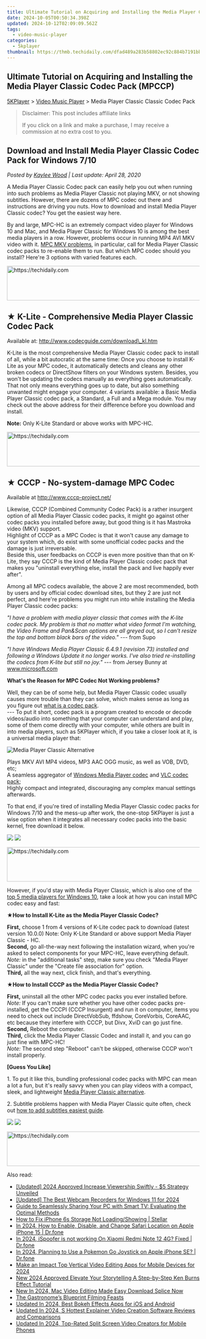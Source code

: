 ```yaml
---
title: Ultimate Tutorial on Acquiring and Installing the Media Player Classic Codec Pack (MPCCP)
date: 2024-10-05T00:50:34.398Z
updated: 2024-10-12T02:09:09.562Z
tags:
  - video-music-player
categories:
  - 5kplayer
thumbnail: https://thmb.techidaily.com/dfad489a283b58802ec92c884b7191bbab4a284ecb771027987a79177a9a76e0.jpg
---
```


## Ultimate Tutorial on Acquiring and Installing the Media Player Classic Codec Pack (MPCCP)

[5KPlayer](https://tools.techidaily.com/5kplayer/products/) \> [Video Music Player](https://tools.techidaily.com/5kplayer/video-music-player/) \> Media Player Classic Classic Codec Pack

>  Disclaimer: This post includes affiliate links
>
>  If you click on a link and make a purchase, I may receive a commission at no extra cost to you.
>

## Download and Install Media Player Classic Codec Pack for Windows 7/10

 _Posted by [Kaylee Wood](https://www.quora.com/profile/Amanda-Hu-21) | Last update: April 28, 2020_ 

A Media Player Classic Codec pack can easily help you out when running into such problems as Media Player Classic not playing MKV, or not showing subtitles. However, there are dozens of MPC codec out there and instructions are driving you nuts. How to download and install Media Player Classic codec? You get the easiest way here.

By and large, MPC-HC is an extremely compact video player for Windows 10 and Mac, and Media Player Classic for Windows 10 is among the best media players in a row. However, problems occur in running MP4 AVI MKV video with it. [MPC MKV problems](https://tools.techidaily.com/5kplayer/video-music-player/), in particular, call for Media Player Classic codec packs to re-enable them to run. But which MPC codec should you install? Here're 3 options with varied features each.

<!-- affiliate ads begin -->
<a href="https://laganoo.pxf.io/c/5597632/1657386/16446" target="_top" id="1657386">
  <img src="//a.impactradius-go.com/display-ad/16446-1657386" border="0" alt="https://techidaily.com" width="728" height="90"/>
</a>
<img height="0" width="0" src="https://laganoo.pxf.io/i/5597632/1657386/16446" style="position:absolute;visibility:hidden;" border="0" />
<!-- affiliate ads end -->

## ★ K-Lite - Comprehensive Media Player Classic Codec Pack

Available at: http://www.codecguide.com/download\_kl.htm

K-Lite is the most comprehensive Media Player Classic codec pack to install of all, while a bit autocratic at the same time: Once you choose to install K-Lite as your MPC codec, it automatically detects and cleans any other broken codecs or DirectShow filters on your Windows system. Besides, you won't be updating the codecs manually as everything goes automatically. That not only means everything goes up to date, but also something unwanted might engage your computer. 4 variants available: a Basic Media Player Classic codec pack, a Standard, a Full and a Mega module. You may check out the above address for their difference before you download and install.

**Note:** Only K-Lite Standard or above works with MPC-HC.

<!-- affiliate ads begin -->
<a href="https://aligracehair.sjv.io/c/5597632/2012406/19272" target="_top" id="2012406">
  <img src="//a.impactradius-go.com/display-ad/19272-2012406" border="0" alt="https://techidaily.com" width="728" height="90"/>
</a>
<img height="0" width="0" src="https://aligracehair.sjv.io/i/5597632/2012406/19272" style="position:absolute;visibility:hidden;" border="0" />
<!-- affiliate ads end -->

## ★ CCCP - No-system-damage MPC Codec

Available at http://www.cccp-project.net/ 

Likewise, CCCP (Combined Community Codec Pack) is a rather insurgent option of all Media Player Classic codec packs, it might go against other codec packs you installed before away, but good thing is it has Mastroka video (MKV) support.  
Highlight of CCCP as a MPC Codec is that it won't cause any damage to your system which, do exist with some unofficial codec packs and the damage is just irreversable.  
Beside this, user feedbacks on CCCP is even more positive than that on K-Lite, they say CCCP is the kind of Media Player Classic codec pack that makes you "uninstall everything else, install the pack and live happily ever after". 

Among all MPC codecs available, the above 2 are most recommended, both by users and by official codec download sites, but they 2 are just not perfect, and here're problems you might run into while installing the Media Player Classic codec packs:

_"I have a problem with media player classic that comes with the K-lite codec pack. My problem is that no matter what video format I'm watching, the Video Frame and Pan&Scan options are all greyed out, so I can't resize the top and bottom black bars of the video."_ \--- from Supo

_"I have Windows Media Player Classic 6.4.9.1 (revision 73) installed and following a Windows Update it no longer works. I've also tried re-installing the codecs from K-lite but still no joy."_ \--- from Jersey Bunny at www.microsoft.com

**What's the Reason for MPC Codec Not Working problems?**

Well, they can be of some help, but Media Player Classic codec usually causes more trouble than they can solve, which makes sense as long as you figure out [what is a codec pack](https://tools.techidaily.com/5kplayer/video-music-player/).   
\--- To put it short, codec pack is a program created to encode or decode videos/audio into something that your computer can understand and play, some of them come directly with your computer, while others are built in into media players, such as 5KPlayer which, if you take a closer look at it, is a universal media player that:  
  
![Media Player Classic Alternative](https://www.5kplayer.com/video-music-player/../youtube-download/img/5kplayer-icon-1202.png)

Plays MKV AVI MP4 videos, MP3 AAC OGG music, as well as VOB, DVD, etc;  
A seamless aggregator of [Windows Media Player codec](https://tools.techidaily.com/5kplayer/video-music-player/) and [VLC codec pack](https://tools.techidaily.com/5kplayer/video-music-player/);  
Highly compact and integrated, discouraging any complex manual settings afterwards.

To that end, if you're tired of installing Media Player Classic codec packs for Windows 7/10 and the mess-up after work, the one-stop 5KPlayer is just a wise option when it integrates all necessary codec packs into the basic kernel, free download it below.

[![](https://www.5kplayer.com/video-music-player/../button/freedownbackwin.png)](https://tools.techidaily.com/5kplayer/products/) [![](https://www.5kplayer.com/video-music-player/../button/freedownbackmac.png)](https://tools.techidaily.com/5kplayer/products/) 

<!-- affiliate ads begin -->
<a href="https://appsumo.8odi.net/c/5597632/2100538/7443" target="_top" id="2100538">
  <img src="//a.impactradius-go.com/display-ad/7443-2100538" border="0" alt="https://techidaily.com" width="728" height="90"/>
</a>
<img height="0" width="0" src="https://appsumo.8odi.net/i/5597632/2100538/7443" style="position:absolute;visibility:hidden;" border="0" />
<!-- affiliate ads end -->

However, if you'd stay with Media Player Classic, which is also one of the [top 5 media players for Windows 10](https://tools.techidaily.com/5kplayer/video-music-player/), take a look at how you can install MPC codec easy and fast:

**★How to Install K-Lite as the Media Player Classic Codec?**

 **First,** choose 1 from 4 versions of K-Lite codec pack to download (latest version 10.0.0) Note: Only K-Lite Standard or above support Media Player Classic - HC.  
**Second,** go all-the-way next following the installation wizard, when you're asked to select components for your MPC-HC, leave everything default.  
_Note:_ in the "additional tasks" step, make sure you check "Media Player Classic" under the "Create file association for" option.  
**Third,** all the way next, click finish, and that's everything. 

**★How to Install CCCP as the Media Player Classic Codec?**

**First,** uninstall all the other MPC codec packs you ever installed before.  
_Note:_ If you can't make sure whether you have other codec packs pre-installed, get the CCCPI (CCCP Insurgent) and run it on computer, items you need to check out include DirectVobSub, ffdshow, CoreVorbis, CoreAAC, etc because they interfere with CCCP, but Divx, XviD can go just fine.  
**Second,** Reboot the computer.  
**Third,** click the Media Player Classic Codec and install it, and you can go just fine with MPC-HC!  
_Note:_ The second step "Reboot" can't be skipped, otherwise CCCP won't install properly.

**\[Guess You Like\]** 

1\. To put it like this, bundling professional codec packs with MPC can mean a lot a fun, but it's really savvy when you can play videos with a compact, sleek, and lightweight [Media Player Classic alternative](https://tools.techidaily.com/5kplayer/video-music-player/).

 2\. Subtitle problems happen with Media Player Classic quite often, check out [how to add subtitles easiest guide](https://tools.techidaily.com/5kplayer/video-music-player/). 

[![](https://www.5kplayer.com/video-music-player/../button/freedownbackwin.png)](https://tools.techidaily.com/5kplayer/products/) [![](https://www.5kplayer.com/video-music-player/../button/freedownbackmac.png)](https://tools.techidaily.com/5kplayer/products/)

<!-- affiliate ads begin -->
<a href="https://ephamedtechinc.pxf.io/c/5597632/2123511/26400" target="_top" id="2123511">
  <img src="//a.impactradius-go.com/display-ad/26400-2123511" border="0" alt="https://techidaily.com" width="728" height="90"/>
</a>
<img height="0" width="0" src="https://ephamedtechinc.pxf.io/i/5597632/2123511/26400" style="position:absolute;visibility:hidden;" border="0" />
<!-- affiliate ads end -->

<ins class="adsbygoogle"
     style="display:block"
     data-ad-format="autorelaxed"
     data-ad-client="ca-pub-7571918770474297"
     data-ad-slot="1223367746"></ins>

<ins class="adsbygoogle"
     style="display:block"
     data-ad-client="ca-pub-7571918770474297"
     data-ad-slot="8358498916"
     data-ad-format="auto"
     data-full-width-responsive="true"></ins>

<span class="atpl-alsoreadstyle">Also read:</span>
<div><ul>
<li><a href="https://youtube-webster.techidaily.com/ed-2024-approved-increase-viewership-swiftly-5-strategy-unveiled/"><u>[Updated] 2024 Approved Increase Viewership Swiftly - $5 Strategy Unveiled</u></a></li>
<li><a href="https://remote-screen-capture.techidaily.com/updated-the-best-webcam-recorders-for-windows-11-for-2024/"><u>[Updated] The Best Webcam Recorders for Windows 11 for 2024</u></a></li>
<li><a href="https://media-tips.techidaily.com/guide-to-seamlessly-sharing-your-pc-with-smart-tv-evaluating-the-optimal-methods/"><u>Guide to Seamlessly Sharing Your PC with Smart TV: Evaluating the Optimal Methods</u></a></li>
<li><a href="https://blog-min.techidaily.com/how-to-fix-iphone-6s-storage-not-loadingshowing-stellar-by-stellar-data-recovery-ios-iphone-data-recovery/"><u>How to Fix iPhone 6s Storage Not Loading/Showing | Stellar</u></a></li>
<li><a href="https://iphone-location.techidaily.com/in-2024-how-to-enable-disable-and-change-safari-location-on-apple-iphone-15-drfone-by-drfone-virtual-ios/"><u>In 2024, How to Enable, Disable, and Change Safari Location on Apple iPhone 15 | Dr.fone</u></a></li>
<li><a href="https://phone-solutions.techidaily.com/in-2024-ispoofer-is-not-working-on-xiaomi-redmi-note-12-4g-fixed-drfone-by-drfone-virtual-android/"><u>In 2024, iSpoofer is not working On Xiaomi Redmi Note 12 4G? Fixed | Dr.fone</u></a></li>
<li><a href="https://ios-pokemon-go.techidaily.com/in-2024-planning-to-use-a-pokemon-go-joystick-on-apple-iphone-se-drfone-by-drfone-virtual-ios/"><u>In 2024, Planning to Use a Pokemon Go Joystick on Apple iPhone SE? | Dr.fone</u></a></li>
<li><a href="https://video-ai-editor.techidaily.com/make-an-impact-top-vertical-video-editing-apps-for-mobile-devices-for-2024/"><u>Make an Impact Top Vertical Video Editing Apps for Mobile Devices for 2024</u></a></li>
<li><a href="https://video-ai-editor.techidaily.com/new-2024-approved-elevate-your-storytelling-a-step-by-step-ken-burns-effect-tutorial/"><u>New 2024 Approved Elevate Your Storytelling A Step-by-Step Ken Burns Effect Tutorial</u></a></li>
<li><a href="https://video-ai-editor.techidaily.com/new-in-2024-mac-video-editing-made-easy-download-splice-now/"><u>New In 2024, Mac Video Editing Made Easy Download Splice Now</u></a></li>
<li><a href="https://youtube-video-recordings.techidaily.com/the-gastronomes-blueprint-filming-feasts/"><u>The Gastronome’s Blueprint Filming Feasts</u></a></li>
<li><a href="https://video-ai-editor.techidaily.com/updated-in-2024-best-bokeh-effects-apps-for-ios-and-android/"><u>Updated In 2024, Best Bokeh Effects Apps for iOS and Android</u></a></li>
<li><a href="https://video-ai-editor.techidaily.com/updated-in-2024-s-hottest-explainer-video-creation-software-reviews-and-comparisons/"><u>Updated In 2024, S Hottest Explainer Video Creation Software Reviews and Comparisons</u></a></li>
<li><a href="https://video-ai-editor.techidaily.com/updated-in-2024-top-rated-split-screen-video-creators-for-mobile-phones/"><u>Updated In 2024, Top-Rated Split Screen Video Creators for Mobile Phones</u></a></li>
</ul></div>

